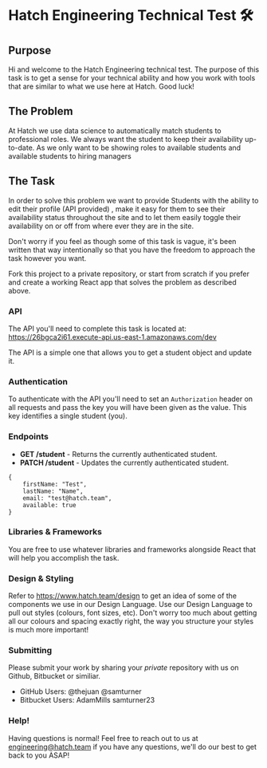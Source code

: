 # Hatch Engineering Technical Test 🛠

## Purpose

Hi and welcome to the Hatch Engineering technical test. The purpose of this task is to get a sense for your technical ability and how you work with tools that are similar to what we use here at Hatch. Good luck!

## The Problem

At Hatch we use data science to automatically match students to professional roles. We always want the student to keep their availability up-to-date. As we only want to be showing roles to available students and available students to hiring managers 

## The Task

In order to solve this problem we want to provide Students with the ability to edit their profile (API provided) , make it easy for them to see their availability status throughout the site and to let them easily toggle their availability on or off from where ever they are in the site.

Don't worry if you feel as though some of this task is vague, it's been written that way intentionally so that you have the freedom to approach the task however you want. 

Fork this project to a private repository, or start from scratch if you prefer and create a working React app that solves the problem as described above.

### API

The API you'll need to complete this task is located at: https://26bgca2i61.execute-api.us-east-1.amazonaws.com/dev

The API is a simple one that allows you to get a student object and update it. 

### Authentication

To authenticate with the API you'll need to set an `Authorization` header on all requests and pass the key you will have been given as the value. This key identifies a single student (you).

### Endpoints

* **GET /student** - Returns the currently authenticated student.
* **PATCH /student** - Updates the currently authenticated student.

```
{
    firstName: "Test",
    lastName: "Name",
    email: "test@hatch.team",
    available: true
}
```

### Libraries & Frameworks

You are free to use whatever libraries and frameworks alongside React that will help you accomplish the task.

### Design & Styling

Refer to https://www.hatch.team/design to get an idea of some of the components we use in our Design Language. Use our Design Language to pull out styles (colours, font sizes, etc). Don't worry too much about getting all our colours and spacing exactly right, the way you structure your styles is much more important!

### Submitting

Please submit your work by sharing your *private* repository with us on Github, Bitbucket or similiar.
- GitHub Users: @thejuan @samturner
- Bitbucket Users: AdamMills samturner23

### Help!

Having questions is normal! Feel free to reach out to us at engineering@hatch.team if you have any questions, we'll do our best to get back to you ASAP!
